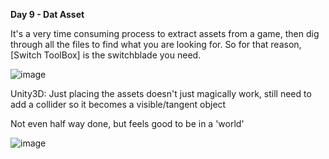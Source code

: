 **Day 9 - Dat Asset**

It's a very time consuming process to extract assets from a game, then dig through all the files to find what you are looking for. So for that reason, [Switch ToolBox] is the switchblade you need.

![image](https://github.com/user-attachments/assets/17443dee-d9e9-4adc-a1b2-151f7f39d7f3)

Unity3D: Just placing the assets doesn't just magically work, still need to add a collider so it becomes a visible/tangent object

Not even half way done, but feels good to be in a 'world'

![image](https://github.com/user-attachments/assets/a9468b8a-54c5-4e8c-b780-ec78a1376f4e)

